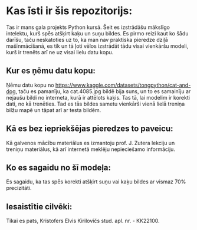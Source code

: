 # Kas īsti ir šis repozitorijs:
Tas ir mans gala projekts Python kursā.
Šeit es izstrādāšu mākslīgo intelektu, kurš spēs atšķirt kaķu un suņu bildes.
Es pirmo reizi kaut ko šādu darīšu, taču neskatoties uz to, ka man nav praktiska pieredze dziļā mašīnmācīšanā, es tik un tā ļoti vēlos izstrādāt tādu visai vienkāršu modeli, kurš ir trenēts arī ne uz visai lielu datu kopu.

## Kur es ņēmu datu kopu:
Ņēmu datu kopu no https://www.kaggle.com/datasets/tongpython/cat-and-dog, taču es pamanīju, ka cat.4085.jpg bildē bija suns, un to es samainīju ar nejaušu bildi no interneta, kurā ir attēlots kaķis. Tas tā, lai modelim ir korekti dati, no kā trenēties. Tad es tās bildes sametu vienkārši vienā lielā treniņa bilžu mapē un tāpat arī ar testa bildēm.

## Kā es bez iepriekšējas pieredzes to paveicu:
Kā galvenos mācību materiālus es izmantoju prof. J. Zutera lekciju un treniņu materiālus, kā arī internetā meklēju nepieciešamo informāciju.

## Ko es sagaidu no šī modeļa:
Es sagaidu, ka tas spēs korekti atšķirt suņu vai kaķu bildes ar vismaz 70% precizitāti.

## Iesaistītie cilvēki:
Tikai es pats, Kristofers Elvis Kirilovičs
stud. apl. nr. - KK22100.
